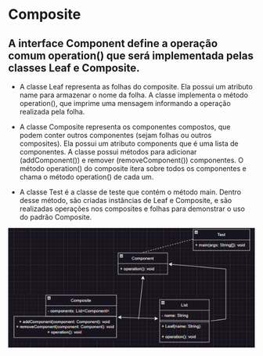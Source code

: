 # Composite 

## A interface Component define a operação comum operation() que será implementada pelas classes Leaf e Composite.

* A classe Leaf representa as folhas do composite. Ela possui um atributo name para armazenar o nome da folha. A classe implementa o método operation(), que imprime uma mensagem informando a operação realizada pela folha.

* A classe Composite representa os componentes compostos, que podem conter outros componentes (sejam folhas ou outros composites). Ela possui um atributo components que é uma lista de componentes. A classe possui métodos para adicionar (addComponent()) e remover (removeComponent()) componentes. O método operation() do composite itera sobre todos os componentes e chama o método operation() de cada um.

* A classe Test é a classe de teste que contém o método main. Dentro desse método, são criadas instâncias de Leaf e Composite, e são realizadas operações nos composites e folhas para demonstrar o uso do padrão Composite.


<div align="center">
  <img src="https://github.com/LucasMonteiiroo/Bertoti/blob/main/PadroesDeProjetos/composite/Composite.png">
 </div> 
